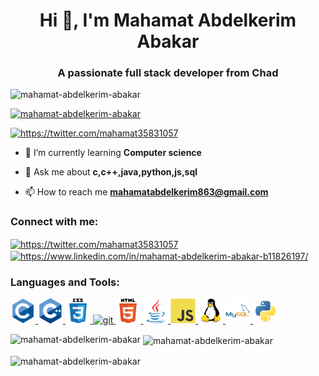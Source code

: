 <h1 align="center">Hi 👋, I'm Mahamat Abdelkerim Abakar</h1>
<h3 align="center">A passionate full stack developer from Chad</h3>

<p align="left"> <img src="https://komarev.com/ghpvc/?username=mahamat-abdelkerim-abakar&label=Profile%20views&color=0e75b6&style=flat" alt="mahamat-abdelkerim-abakar" /> </p>

<p align="left"> <a href="https://github.com/ryo-ma/github-profile-trophy"><img src="https://github-profile-trophy.vercel.app/?username=mahamat-abdelkerim-abakar" alt="mahamat-abdelkerim-abakar" /></a> </p>

<p align="left"> <a href="https://twitter.com/https://twitter.com/mahamat35831057" target="blank"><img src="https://img.shields.io/twitter/follow/https://twitter.com/mahamat35831057?logo=twitter&style=for-the-badge" alt="https://twitter.com/mahamat35831057" /></a> </p>

- 🌱 I’m currently learning **Computer science**

- 💬 Ask me about **c,c++,java,python,js,sql**

- 📫 How to reach me **mahamatabdelkerim863@gmail.com**

<h3 align="left">Connect with me:</h3>
<p align="left">
<a href="https://twitter.com/https://twitter.com/mahamat35831057" target="blank"><img align="center" src="https://raw.githubusercontent.com/rahuldkjain/github-profile-readme-generator/master/src/images/icons/Social/twitter.svg" alt="https://twitter.com/mahamat35831057" height="30" width="40" /></a>
<a href="https://linkedin.com/in/https://www.linkedin.com/in/mahamat-abdelkerim-abakar-b11826197/" target="blank"><img align="center" src="https://raw.githubusercontent.com/rahuldkjain/github-profile-readme-generator/master/src/images/icons/Social/linked-in-alt.svg" alt="https://www.linkedin.com/in/mahamat-abdelkerim-abakar-b11826197/" height="30" width="40" /></a>
</p>

<h3 align="left">Languages and Tools:</h3>
<p align="left"> <a href="https://www.cprogramming.com/" target="_blank" rel="noreferrer"> <img src="https://raw.githubusercontent.com/devicons/devicon/master/icons/c/c-original.svg" alt="c" width="40" height="40"/> </a> <a href="https://www.w3schools.com/cpp/" target="_blank" rel="noreferrer"> <img src="https://raw.githubusercontent.com/devicons/devicon/master/icons/cplusplus/cplusplus-original.svg" alt="cplusplus" width="40" height="40"/> </a> <a href="https://www.w3schools.com/css/" target="_blank" rel="noreferrer"> <img src="https://raw.githubusercontent.com/devicons/devicon/master/icons/css3/css3-original-wordmark.svg" alt="css3" width="40" height="40"/> </a> <a href="https://git-scm.com/" target="_blank" rel="noreferrer"> <img src="https://www.vectorlogo.zone/logos/git-scm/git-scm-icon.svg" alt="git" width="40" height="40"/> </a> <a href="https://www.w3.org/html/" target="_blank" rel="noreferrer"> <img src="https://raw.githubusercontent.com/devicons/devicon/master/icons/html5/html5-original-wordmark.svg" alt="html5" width="40" height="40"/> </a> <a href="https://www.java.com" target="_blank" rel="noreferrer"> <img src="https://raw.githubusercontent.com/devicons/devicon/master/icons/java/java-original.svg" alt="java" width="40" height="40"/> </a> <a href="https://developer.mozilla.org/en-US/docs/Web/JavaScript" target="_blank" rel="noreferrer"> <img src="https://raw.githubusercontent.com/devicons/devicon/master/icons/javascript/javascript-original.svg" alt="javascript" width="40" height="40"/> </a> <a href="https://www.linux.org/" target="_blank" rel="noreferrer"> <img src="https://raw.githubusercontent.com/devicons/devicon/master/icons/linux/linux-original.svg" alt="linux" width="40" height="40"/> </a> <a href="https://www.mysql.com/" target="_blank" rel="noreferrer"> <img src="https://raw.githubusercontent.com/devicons/devicon/master/icons/mysql/mysql-original-wordmark.svg" alt="mysql" width="40" height="40"/> </a> <a href="https://www.python.org" target="_blank" rel="noreferrer"> <img src="https://raw.githubusercontent.com/devicons/devicon/master/icons/python/python-original.svg" alt="python" width="40" height="40"/> </a> </p>

<p><img align="left" src="https://github-readme-stats.vercel.app/api/top-langs?username=mahamat-abdelkerim-abakar&show_icons=true&locale=en&layout=compact" alt="mahamat-abdelkerim-abakar" /></p>

<p>&nbsp;<img align="center" src="https://github-readme-stats.vercel.app/api?username=mahamat-abdelkerim-abakar&show_icons=true&locale=en" alt="mahamat-abdelkerim-abakar" /></p>

<p><img align="center" src="https://github-readme-streak-stats.herokuapp.com/?user=mahamat-abdelkerim-abakar&" alt="mahamat-abdelkerim-abakar" /></p>
